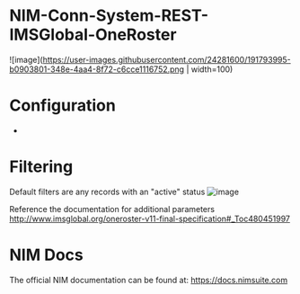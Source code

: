 # NIM-Conn-System-REST-IMSGlobal-OneRoster

![image](https://user-images.githubusercontent.com/24281600/191793995-b0903801-348e-4aa4-8f72-c6cce1116752.png | width=100)


# Configuration
- 

# Filtering
Default filters are any records with an "active" status
![image](https://user-images.githubusercontent.com/24281600/168872696-c211abdb-af4d-4fb5-975a-99b2911a1332.png)

Reference the documentation for additional parameters
http://www.imsglobal.org/oneroster-v11-final-specification#_Toc480451997

# NIM Docs
The official NIM documentation can be found at: https://docs.nimsuite.com
